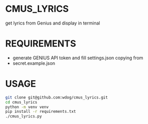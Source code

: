 # CMUS_LYRICS

get lyrics from Genius and display in terminal


# REQUIREMENTS

* generate GENIUS API token and fill settings.json copying from
* secret.example.json


# USAGE


```bash
git clone git@github.com:wdog/cmus_lyrics.git
cd cmus_lyrics
python -m venv venv
pip install -r requirements.txt
./cmus_lyrics.py
```
